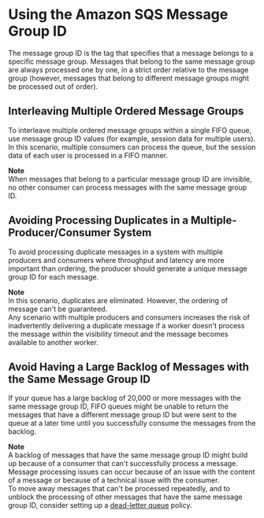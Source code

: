 # Using the Amazon SQS Message Group ID<a name="using-messagegroupid-property"></a>

The message group ID is the tag that specifies that a message belongs to a specific message group\. Messages that belong to the same message group are always processed one by one, in a strict order relative to the message group \(however, messages that belong to different message groups might be processed out of order\)\.

## Interleaving Multiple Ordered Message Groups<a name="interleaving-multiple-ordered-message-groups"></a>

To interleave multiple ordered message groups within a single FIFO queue, use message group ID values \(for example, session data for multiple users\)\. In this scenario, multiple consumers can process the queue, but the session data of each user is processed in a FIFO manner\.

**Note**  
When messages that belong to a particular message group ID are invisible, no other consumer can process messages with the same message group ID\.

## Avoiding Processing Duplicates in a Multiple\-Producer/Consumer System<a name="avoding-processing-duplicates-in-multiple-producer-consumer-system"></a>

To avoid processing duplicate messages in a system with multiple producers and consumers where throughput and latency are more important than ordering, the producer should generate a unique message group ID for each message\.

**Note**  
In this scenario, duplicates are eliminated\. However, the ordering of message can't be guaranteed\.  
Any scenario with multiple producers and consumers increases the risk of inadvertently delivering a duplicate message if a worker doesn't process the message within the visibility timeout and the message becomes available to another worker\.

## Avoid Having a Large Backlog of Messages with the Same Message Group ID<a name="avoiding-having-a-large-backlog-of-messages-with-the-same-message-group-id"></a>

If your queue has a large backlog of 20,000 or more messages with the same message group ID, FIFO queues might be unable to return the messages that have a different message group ID but were sent to the queue at a later time until you successfully consume the messages from the backlog\.

**Note**  
A backlog of messages that have the same message group ID might build up because of a consumer that can't successfully process a message\. Message processing issues can occur because of an issue with the content of a message or because of a technical issue with the consumer\.  
To move away messages that can't be processed repeatedly, and to unblock the processing of other messages that have the same message group ID, consider setting up a [dead\-letter queue](sqs-dead-letter-queues.md) policy\.